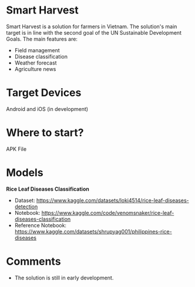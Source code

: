 # Smart Harvest
Smart Harvest is a solution for farmers in Vietnam. The solution's main target is in line with the second goal of the UN Sustainable Development Goals. The main features are: 
- Field management
- Disease classification
- Weather forecast
- Agriculture news
# Target Devices
Android and iOS (in development)
# Where to start?
APK File
# Models
**Rice Leaf Diseases Classification**
- Dataset: https://www.kaggle.com/datasets/loki4514/rice-leaf-diseases-detection
- Notebook: https://www.kaggle.com/code/venomsnaker/rice-leaf-diseases-classification
- Reference Notebook: https://www.kaggle.com/datasets/shrupyag001/philippines-rice-diseases
# Comments
- The solution is still in early development.


